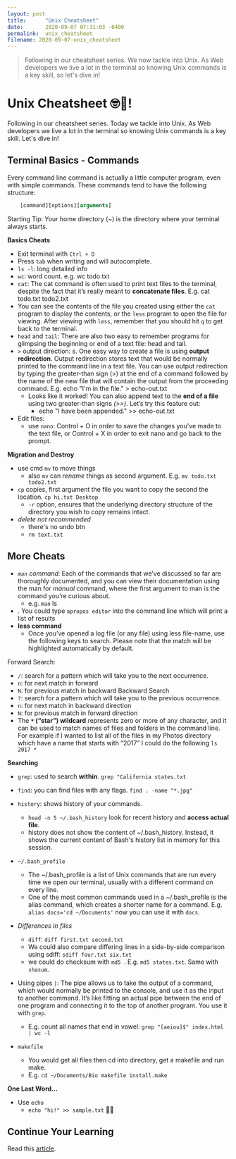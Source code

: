 ```yaml
---
layout: post
title:      "Unix Cheatsheet"
date:       2020-09-07 07:31:03 -0400
permalink:  unix_cheatsheet
filename: 2020-09-07-unix_cheatsheet
---
```


> Following in our cheatsheet series. We now tackle into Unix. As Web developers we live a lot in the terminal so knowing Unix commands is a key skill, so let's dive in!

# Unix Cheatsheet 🤓📗!

Following in our cheatsheet series. Today we tackle into Unix. As Web developers we live a lot in the terminal so knowing Unix commands is a key skill. Let's dive in!

## Terminal Basics - Commands

Every command line command is actually a little computer program, even with simple commands. These commands tend to have the following structure:

```js
    [command][options][arguments]
```

Starting Tip: Your home directory (~) is the directory where your terminal always starts.


**Basics Cheats**
- Exit terminal with `Ctrl + D`
- Press `tab` when writing and will autocomplete.
- `ls -l`: long detailed info
- `wc`: word count. e.g. wc todo.txt
- `cat`: The cat command is often used to print text files to the terminal, despite the fact that it’s really meant to **concatenate files**. E.g. cat todo.txt todo2.txt
- You can see the contents of the file you created using either the `cat` program to display the contents, or the `less` program to open the file for viewing. After viewing with `less`, remember that you should hit `q` to get back to the terminal.
- `head` and `tail`: There are also two easy to remember programs for glimpsing the beginning or end of a text file: head and tail.
- `>` output direction: s. One easy way to create a file is using **output redirection**. Output redirection stores text that would be normally printed to the command line in a text file. You can use output redirection by typing the greater-than sign (>) at the end of a command followed by the name of the new file that will contain the output from the proceeding command. E.g. echo "I'm in the file." > echo-out.txt
  - Looks like it worked! You can also append text to the **end of a file** using two greater-than signs *(>>).* Let’s try this feature out: 
    - echo "I have been appended." >> echo-out.txt
- Edit files:
  - use `nano`: Control + O in order to save the changes you’ve made to the text file, or Control + X in order to exit nano and go back to the prompt.

**Migration and Destroy**

- use cmd `mv` to move things
  - also `mv` can *rename* things as second argument. E.g.  `mv todo.txt todo2.txt`
- `cp` copies, first argument the file you want to copy the second the location. `cp hi.txt Desktop`
  - `-r` option, ensures that the underlying directory structure of the directory you wish to copy remains intact.
- *delete not recommended*
  - there's no undo btn
  - `rm text.txt`


## More Cheats

- *`man` command*: Each of the commands that we’ve discussed so far are thoroughly documented, and you can view their documentation using the man for *manual* command, where the first argument to man is the command you’re curious about.
  - e.g. `man` ls
- . You could type `apropos editor` into the command line which will print a list of results
- **less command**
  - Once you’ve opened a log file (or any file) using less file-name, use the following keys to search. Please note that the match will be highlighted automatically by default.

Forward Search:

- `/`: search for a pattern which will take you to the next occurrence.
- `n`: for next match in forward
- `N`: for previous match in backward
Backward Search
- `?`: search for a pattern which will take you to the previous occurrence.
- `n`: for next match in backward direction
- `N`: for previous match in forward direction
- The **`*` (“star”) wildcard** represents zero or more of any character, and it can be used to match names of files and folders in the command line. For example if I wanted to list all of the files in my Photos directory which have a name that starts with “2017” I could do the following `ls 2017 *`


**Searching**
- `grep`: used to search **within**. `grep "California states.txt`
- `find`: you can find files with any flags. `find . -name "*.jpg"`


- `history`: shows history of your commands.
  - `head -n 5 ~/.bash_history` look for recent history and **access actual file**.
  - history does not show the content of ~/.bash_history. Instead, it shows the current content of Bash's history list in memory for this session.
- `~/.bash_profile`
  - The ~/.bash_profile is a list of Unix commands that are run every time we open our terminal, usually with a different command on every line. 
  - One of the most common commands used in a ~/.bash_profile is the alias command, which creates a shorter name for a command. E.g. `alias docs='cd ~/Documents'` now you can use it with `docs`.
- *Differences in files*
  - `diff`: `diff first.txt second.txt`
  - We could also compare differing lines in a side-by-side comparison using sdiff: `sdiff four.txt six.txt`
  - we could do checksum with `md5 `.  E.g. `md5 states.txt`. Same with `shasum`.
- Using pipes `|`: The pipe allows us to take the output of a command, which would normally be printed to the console, and use it as the input to another command. It’s like fitting an actual pipe between the end of one program and connecting it to the top of another program. You use it with `grep`.
  - E.g. count all names that end in vowel: `grep "[aeiou]$" index.html | wc -l`
- `makefile`
  - You would get all files then cd into directory, get a makefile and run make.
  - E.g. `cd ~/Documents/Bio makefile install.make`

**One Last Word...**
- Use `echo`
  - `echo "hi!" >> sample.txt` 

## Continue Your Learning
Read this [article](https://www.digitalocean.com/community/tutorials/basic-linux-navigation-and-file-management).
